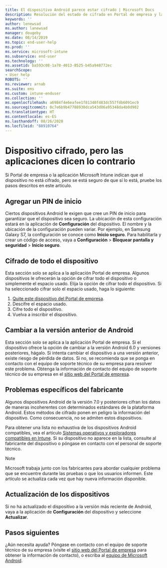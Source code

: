```yaml
---
title: El dispositivo Android parece estar cifrado | Microsoft Docs
description: Resolución del estado de cifrado en Portal de empresa y la aplicación Microsoft Intune
keywords: ''
author: lenewsad
ms.author: lanewsad
manager: dougeby
ms.date: 08/14/2019
ms.topic: end-user-help
ms.prod: ''
ms.service: microsoft-intune
ms.subservice: end-user
ms.technology: ''
ms.assetid: ba593c08-1a78-4013-8525-b45a948772ec
searchScope:
- User help
ROBOTS: ''
ms.reviewer: arnab
ms.suite: ems
ms.custom: intune-enduser
ms.collection: ''
ms.openlocfilehash: a6984f4e6eafee1f81340f483dc557fdb6091ec9
ms.sourcegitcommit: 0c7e6b9b47788930dca543d86a95348da4b0d902
ms.translationtype: HT
ms.contentlocale: es-ES
ms.lasthandoff: 08/26/2020
ms.locfileid: "88910764"
---
```

# <a name="device-encrypted-but-apps-say-otherwise"></a>Dispositivo cifrado, pero las aplicaciones dicen lo contrario

Si Portal de empresa o la aplicación Microsoft Intune indican que el dispositivo no está cifrado, pero se está seguro de que sí lo está, pruebe los pasos descritos en este artículo.  

## <a name="add-a-startup-pin"></a>Agregar un PIN de inicio

Ciertos dispositivos Android le exigen que cree un PIN de inicio para garantizar que el dispositivo sea seguro. La ubicación de esta configuración estará en la aplicación de **Configuración** del dispositivo. El nombre y la ubicación de la configuración pueden variar. Por ejemplo, en Samsung Galaxy S7, la configuración se conoce como **Inicio seguro**. Para habilitarla y crear un código de acceso, vaya a **Configuración** > **Bloquear pantalla y seguridad** > **Inicio seguro**.  

## <a name="encrypt-the-entire-device"></a>Cifrado de todo el dispositivo

Esta sección solo se aplica a la aplicación Portal de empresa. Algunos dispositivos le ofrecerán la opción de cifrar todo el dispositivo o simplemente el espacio usado. Elija la opción de cifrar todo el dispositivo. Si ha seleccionado cifrar solo el espacio usado, haga lo siguiente:

1. [Quite este dispositivo del Portal de empresa](unenroll-your-device-from-intune-android.md).
2. Descifre el espacio usado.  
3. Cifre todo el dispositivo.  
4. Vuelva a inscribir el dispositivo.  

## <a name="downgrade-your-version-of-android"></a>Cambiar a la versión anterior de Android

Esta sección solo se aplica a la aplicación Portal de empresa. Si el dispositivo ofrece la opción de cambiar a la versión Android 6.0 y versiones posteriores, hágalo. Si intenta cambiar el dispositivo a una versión anterior, existe riesgo de pérdida de datos. Si no, se recomienda que se ponga en contacto con el equipo de soporte técnico de su empresa para resolver este problema. Obtenga la información de contacto del equipo de soporte técnico de su empresa en el [sitio web del Portal de empresa](https://go.microsoft.com/fwlink/?linkid=2010980).  

## <a name="specific-manufacturer-issues"></a>Problemas específicos del fabricante

Algunos dispositivos Android de la versión 7.0 y posteriores cifran los datos de maneras incoherentes con determinados estándares de la plataforma Android. Estos métodos de cifrado ponen en peligro la información del dispositivo. Como consecuencia, no se admiten estos dispositivos.

Para obtener una lista no exhaustiva de los dispositivos Android compatibles, vea el artículo [Sistemas operativos y exploradores compatibles en Intune](/intune/fundamentals/supported-devices-browsers#supported-samsung-knox-standard-devices). Si su dispositivo no aparece en la lista, consulte al fabricante del dispositivo o póngase en contacto con el personal de soporte técnico.

> [!Note]
> Microsoft trabaja junto con los fabricantes para abordar cualquier problema que se encuentre durante las pruebas o que los usuarios informen. Este artículo se actualiza cada vez que hay nueva información disponible.

## <a name="update-devices"></a>Actualización de los dispositivos

Si no ha actualizado el dispositivo a la versión más reciente de Android, vaya a la aplicación de **Configuración** del dispositivo y seleccione **Actualizar**.  

## <a name="next-steps"></a>Pasos siguientes

¿Aún necesita ayuda? Póngase en contacto con el equipo de soporte técnico de su empresa (visite el [sitio web del Portal de empresa](https://go.microsoft.com/fwlink/?linkid=2010980) para obtener la información de contacto), o escriba al <a href="mailto:wintunedroidfbk@microsoft.com?subject=I'm having trouble with enrolling my Android device&body=Describe the issue you're experiencing here.">equipo de Microsoft Android</a>.